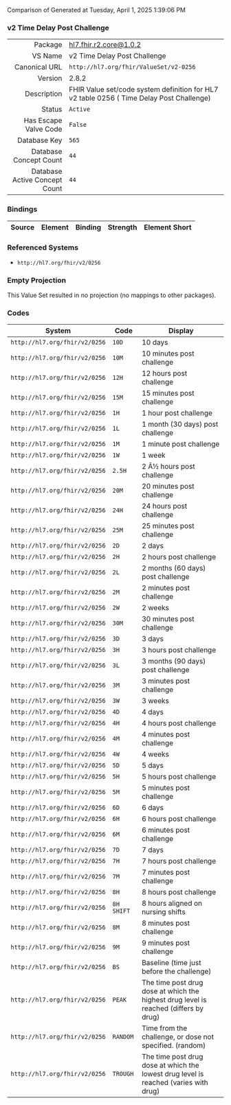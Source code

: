 Comparison of 
Generated at Tuesday, April 1, 2025 1:39:06 PM

### v2 Time Delay Post Challenge

|      |     |
| ---: | --- |
| Package | hl7.fhir.r2.core@1.0.2 |
| VS Name | v2 Time Delay Post Challenge |
| Canonical URL | `http://hl7.org/fhir/ValueSet/v2-0256` |
| Version | 2.8.2 |
| Description | FHIR Value set/code system definition for HL7 v2 table 0256 ( Time Delay Post Challenge) |
| Status | `Active` |
| Has Escape Valve Code | `False` |
| Database Key | `565` |
| Database Concept Count | `44` |
| Database Active Concept Count | `44` |
### Bindings

| Source | Element | Binding | Strength | Element Short |
| ------ | ------- | ------- | -------- | ------------- |

### Referenced Systems

* `http://hl7.org/fhir/v2/0256`
### Empty Projection

This Value Set resulted in no projection (no mappings to other packages).

### Codes

| System | Code | Display |
| ------ | ---- | ------- |
| `http://hl7.org/fhir/v2/0256` | `10D` | 10 days |
| `http://hl7.org/fhir/v2/0256` | `10M` | 10 minutes post challenge |
| `http://hl7.org/fhir/v2/0256` | `12H` | 12 hours post challenge |
| `http://hl7.org/fhir/v2/0256` | `15M` | 15 minutes post challenge |
| `http://hl7.org/fhir/v2/0256` | `1H` | 1 hour post challenge |
| `http://hl7.org/fhir/v2/0256` | `1L` | 1 month (30 days) post challenge |
| `http://hl7.org/fhir/v2/0256` | `1M` | 1 minute post challenge |
| `http://hl7.org/fhir/v2/0256` | `1W` | 1 week |
| `http://hl7.org/fhir/v2/0256` | `2.5H` | 2 Â½ hours post challenge |
| `http://hl7.org/fhir/v2/0256` | `20M` | 20 minutes post challenge |
| `http://hl7.org/fhir/v2/0256` | `24H` | 24 hours post challenge |
| `http://hl7.org/fhir/v2/0256` | `25M` | 25 minutes post challenge |
| `http://hl7.org/fhir/v2/0256` | `2D` | 2 days |
| `http://hl7.org/fhir/v2/0256` | `2H` | 2 hours post challenge |
| `http://hl7.org/fhir/v2/0256` | `2L` | 2 months (60 days) post challenge |
| `http://hl7.org/fhir/v2/0256` | `2M` | 2 minutes post challenge |
| `http://hl7.org/fhir/v2/0256` | `2W` | 2 weeks |
| `http://hl7.org/fhir/v2/0256` | `30M` | 30 minutes post challenge |
| `http://hl7.org/fhir/v2/0256` | `3D` | 3 days |
| `http://hl7.org/fhir/v2/0256` | `3H` | 3 hours post challenge |
| `http://hl7.org/fhir/v2/0256` | `3L` | 3 months (90 days) post challenge |
| `http://hl7.org/fhir/v2/0256` | `3M` | 3 minutes post challenge |
| `http://hl7.org/fhir/v2/0256` | `3W` | 3 weeks |
| `http://hl7.org/fhir/v2/0256` | `4D` | 4 days |
| `http://hl7.org/fhir/v2/0256` | `4H` | 4 hours post challenge |
| `http://hl7.org/fhir/v2/0256` | `4M` | 4 minutes post challenge |
| `http://hl7.org/fhir/v2/0256` | `4W` | 4 weeks |
| `http://hl7.org/fhir/v2/0256` | `5D` | 5 days |
| `http://hl7.org/fhir/v2/0256` | `5H` | 5  hours post challenge |
| `http://hl7.org/fhir/v2/0256` | `5M` | 5 minutes post challenge |
| `http://hl7.org/fhir/v2/0256` | `6D` | 6 days |
| `http://hl7.org/fhir/v2/0256` | `6H` | 6 hours post challenge |
| `http://hl7.org/fhir/v2/0256` | `6M` | 6 minutes post challenge |
| `http://hl7.org/fhir/v2/0256` | `7D` | 7 days |
| `http://hl7.org/fhir/v2/0256` | `7H` | 7 hours post challenge |
| `http://hl7.org/fhir/v2/0256` | `7M` | 7 minutes post challenge |
| `http://hl7.org/fhir/v2/0256` | `8H` | 8 hours post challenge |
| `http://hl7.org/fhir/v2/0256` | `8H SHIFT` | 8 hours aligned on nursing shifts |
| `http://hl7.org/fhir/v2/0256` | `8M` | 8 minutes post challenge |
| `http://hl7.org/fhir/v2/0256` | `9M` | 9 minutes post challenge |
| `http://hl7.org/fhir/v2/0256` | `BS` | Baseline (time just before the challenge) |
| `http://hl7.org/fhir/v2/0256` | `PEAK` | The time post drug dose at which the highest drug level is reached (differs by drug) |
| `http://hl7.org/fhir/v2/0256` | `RANDOM` | Time from the challenge, or dose not specified. (random) |
| `http://hl7.org/fhir/v2/0256` | `TROUGH` | The time post drug dose at which the lowest drug level is reached (varies with drug) |
